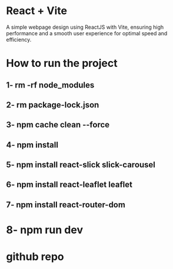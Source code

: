 # React + Vite

A simple webpage design using ReactJS with Vite, ensuring high performance and a smooth user experience for optimal speed and efficiency.

# How to run the project 

## 1- rm -rf node_modules
## 2- rm package-lock.json
## 3- npm cache clean --force
## 4- npm install 
## 5- npm install react-slick slick-carousel
## 6- npm install react-leaflet leaflet 
## 7- npm install react-router-dom

# 8- npm run dev


# github repo 
